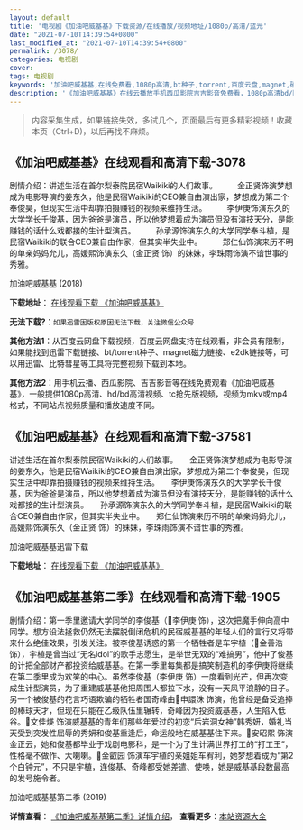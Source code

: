 ```yaml
---
layout: default
title: '电视剧《加油吧威基基》下载资源/在线播放/视频地址/1080p/高清/蓝光'
date: "2021-07-10T14:39:54+0800"
last_modified_at: "2021-07-10T14:39:54+0800"
permalink: /3078/
categories: 电视剧
cover:
tags: 电视剧
keywords: '加油吧威基基,在线免费看,1080p高清,bt种子,torrent,百度云盘,magnet,磁力链,迅雷下载资源'
description: '《加油吧威基基》在线云播放手机西瓜影院吉吉影音免费看，1080p高清bd/hd未删减完整版和tc抢先枪版，mkv/mp4格式，附带bt/torrent种子、magnet/磁力链、百度云盘、网盘资源迅雷下载链接'
---
```


>内容采集生成，如果链接失效，多试几个，页面最后有更多精彩视频！收藏本页（Ctrl+D)，以后再找不麻烦。


## 《加油吧威基基》在线观看和高清下载-3078

剧情介绍：讲述生活在首尔梨泰院民宿Waikiki的人们故事。  　　金正贤饰演梦想成为电影导演的姜东久，他是民宿Waikiki的CEO兼自由演出家，梦想成为第二个奉俊昊，但现实生活中却靠拍摄赚钱的视频来维持生活。  　　李伊庚饰演东久的大学学长千俊基，因为爸爸是演员，所以他梦想着成为演员但没有演技天分，是能赚钱的话什么戏都接的生计型演员。  　　孙承源饰演东久的大学同学奉斗植，是民宿Waikiki的联合CEO兼自由作家，但其实半失业中。  　　郑仁仙饰演来历不明的单亲妈妈允儿，高媛熙饰演东久（金正贤 饰）的妹妹，李珠雨饰演不谙世事的秀雅。


加油吧威基基 (2018)

**下载地址**： [在线观看下载 《加油吧威基基》](https://www.btbtdy.me/btdy/dy12395.html) 


**无法下载?**：`如果迅雷因版权原因无法下载，关注微信公众号 `

**其他方法1**：从百度云网盘下载视频，百度云网盘支持在线观看，非会员有限制，如果能找到迅雷下载链接、bt/torrent种子、magnet磁力链接、e2dk链接等，可以用迅雷、比特彗星等工具将完整视频下载到本地。

**其他方法2**：用手机云播、西瓜影院、吉吉影音等在线免费观看《加油吧威基基》，一般提供1080p高清、hd/bd高清视频、tc抢先版视频，视频为mkv或mp4格式，不同站点视频质量和播放速度不同。


## 《加油吧威基基》在线观看和高清下载-37581

讲述生活在首尔梨泰院民宿Waikiki的人们故事。　　金正贤饰演梦想成为电影导演的姜东久，他是民宿Waikiki的CEO兼自由演出家，梦想成为第二个奉俊昊，但现实生活中却靠拍摄赚钱的视频来维持生活。　　李伊庚饰演东久的大学学长千俊基，因为爸爸是演员，所以他梦想着成为演员但没有演技天分，是能赚钱的话什么戏都接的生计型演员。　　孙承源饰演东久的大学同学奉斗植，是民宿Waikiki的联合CEO兼自由作家，但其实半失业中。　　郑仁仙饰演来历不明的单亲妈妈允儿，高媛熙饰演东久（金正贤 饰）的妹妹，李珠雨饰演不谙世事的秀雅。


加油吧威基基迅雷下载

**下载地址**： [在线观看下载 《加油吧威基基》](https://www.993dy.com//vod-detail-id-29342.html) 


## 《加油吧威基基第二季》在线观看和高清下载-1905

剧情介绍：第一季里邀请大学同学的李俊基（李伊庚 饰），这次把魔手伸向高中同学。想方设法拯救仍然无法摆脱倒闭危机的民宿威基基的年轻人们的言行又将带来什么绝佳效果，引发关注。被李俊基诱惑的第一个牺牲者是车宇植（金善浩 饰），宇植是曾当过“无名idol”的歌手志愿生，是举世无双的“难搞男”，他中了俊基的计把全部财产都投资给威基基。在第一季里每集都是搞笑制造机的李伊庚将继续在第二季里成为欢笑的中心。虽然李俊基（李伊庚 饰）一度看到光芒，但再次变成生计型演员，为了重建威基基他把周围人都拉下水，没有一天风平浪静的日子。另一个被俊基的花言巧语欺骗的牺牲者国奇峰由申譞洙 饰演，他曾经是备受追捧的棒球天才，但现在只能在乙级队伍里辗转，奇峰因为投资威基基，人生陷入低谷。文佳煐 饰演威基基的青年们那些年爱过的初恋“后岩洞女神”韩秀妍，婚礼当天受到突发性屈辱的秀妍和俊基重逢后，命运般地在威基基住下来。安昭熙 饰演金正云，她和俊基都毕业于戏剧电影科，是一个为了生计满世界打工的“打工王”，性格毫不做作、大喇喇。金叡园 饰演车宇植的亲姐姐车宥利，她梦想着成为“第2个白钟元”，不只是宇植，连俊基、奇峰都受她差遣、使唤，她是威基基段数最高的发号施令者。


加油吧威基基第二季 (2019)

**详情查看**： [《加油吧威基基第二季》详情介绍](/movie/1905/)， **查看更多**：[本站资源大全](/movie/t/all/)


